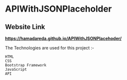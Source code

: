 # APIWithJSONPlaceholder
## Website Link
**https://hamadareda.github.io/APIWithJSONPlacehoder/**

The Technologies are used for this project :-
```
HTML
CSS
Bootstrap Framework
JavaScript
API
```
